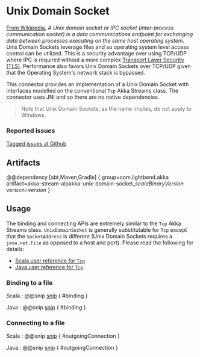 # Unix Domain Socket

[From Wikipedia](https://en.wikipedia.org/wiki/Unix_domain_socket), _A Unix domain socket or IPC socket (inter-process communication socket) is a data communications endpoint for exchanging data between processes executing on the same host operating system._ Unix Domain Sockets leverage files and so operating system level access control can be utilized. This is a security advantage over using TCP/UDP where IPC is required without a more complex [Transport Layer Security (TLS)](https://en.wikipedia.org/wiki/Transport_Layer_Security). Performance also favors Unix Domain Sockets over TCP/UDP given that the Operating System's network stack is bypassed.

This connector provides an implementation of a Unix Domain Socket with interfaces modelled on the conventional `Tcp` Akka Streams class. The connector uses JNI and so there are no native dependencies.

> Note that Unix Domain Sockets, as the name implies, do not apply to Windows.

### Reported issues

[Tagged issues at Github](https://github.com/akka/alpakka/labels/p%3Aunix-domain-socket)


## Artifacts

@@dependency [sbt,Maven,Gradle] {
  group=com.lightbend.akka
  artifact=akka-stream-alpakka-unix-domain-socket_$scalaBinaryVersion$
  version=$version$
}

## Usage

The binding and connecting APIs are extremely similar to the `Tcp` Akka Streams class. `UnixDomainSocket` is generally substitutable for `Tcp` except that the `SocketAddress` is different (Unix Domain Sockets requires a `java.net.File` as opposed to a host and port). Please read the following for details:

* [Scala user reference for `Tcp`](https://doc.akka.io/docs/akka/current/stream/stream-io.html?language=scala)
* [Java user reference for `Tcp`](https://doc.akka.io/docs/akka/current/stream/stream-io.html?language=java)

### Binding to a file

Scala
: @@snip [snip](/unix-domain-socket/src/test/scala/akka/stream/alpakka/unixdomainsocket/scaladsl/UnixDomainSocketSpec.scala) { #binding }

Java
: @@snip [snip](/unix-domain-socket/src/test/java/akka/stream/alpakka/unixdomainsocket/javadsl/UnixDomainSocketTest.java) { #binding }

### Connecting to a file

Scala
: @@snip [snip](/unix-domain-socket/src/test/scala/akka/stream/alpakka/unixdomainsocket/scaladsl/UnixDomainSocketSpec.scala) { #outgoingConnection }

Java
: @@snip [snip](/unix-domain-socket/src/test/java/akka/stream/alpakka/unixdomainsocket/javadsl/UnixDomainSocketTest.java) { #outgoingConnection }

